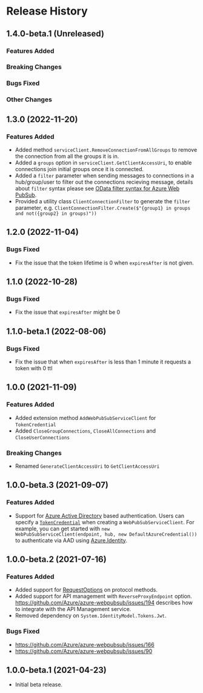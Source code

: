 # Release History

## 1.4.0-beta.1 (Unreleased)

### Features Added

### Breaking Changes

### Bugs Fixed

### Other Changes

## 1.3.0 (2022-11-20)

### Features Added

- Added method `serviceClient.RemoveConnectionFromAllGroups` to remove the connection from all the groups it is in.
- Added a `groups` option in `serviceClient.GetClientAccessUri`, to enable connections join initial groups once it is connected.
- Added a `filter` parameter when sending messages to connections in a hub/group/user to filter out the connections recieving message, details about `filter` syntax please see [OData filter syntax for Azure Web PubSub](https://aka.ms/awps/filter-syntax).
- Provided a utility class `ClientConnectionFilter` to generate the `filter` parameter, e.g. `ClientConnectionFilter.Create($"{group1} in groups and not({group2} in groups)"))`

## 1.2.0 (2022-11-04)

### Bugs Fixed

- Fix the issue that the token lifetime is 0 when `expiresAfter` is not given.

## 1.1.0 (2022-10-28)

### Bugs Fixed
- Fix the issue that `expiresAfter` might be 0

## 1.1.0-beta.1 (2022-08-06)

### Bugs Fixed
- Fix the issue that when `expiresAfter` is less than 1 minute it requests a token with 0 ttl 

## 1.0.0 (2021-11-09)

### Features Added
- Added extension method `AddWebPubSubServiceClient` for `TokenCredential`
- Added `CloseGroupConnections`, `CloseAllConnections` and `CloseUserConnections`

### Breaking Changes
- Renamed `GenerateClientAccessUri` to `GetClientAccessUri`

## 1.0.0-beta.3 (2021-09-07)

### Features Added
- Support for [Azure Active Directory](https://docs.microsoft.com/azure/active-directory/authentication/) based authentication. Users can specify a [`TokenCredential`](https://docs.microsoft.com/dotnet/api/azure.core.tokencredential) when creating a `WebPubSubServiceClient`. For example, you can get started with `new WebPubSubServiceClient(endpoint, hub, new DefaultAzureCredential())` to authenticate via AAD using [Azure.Identity](https://github.com/Azure/azure-sdk-for-net/blob/main/sdk/identity/Azure.Identity/README.md).

## 1.0.0-beta.2 (2021-07-16)

### Features Added
- Added support for [RequestOptions](https://github.com/Azure/azure-sdk-for-net/blob/main/sdk/core/Azure.Core/samples/ProtocolMethods.md#using-requestoptions-to-customize-behavior) on protocol methods.
- Added support for API management with `ReverseProxyEndpoint` option. https://github.com/Azure/azure-webpubsub/issues/194 describes how to integrate with the API Management service.
- Removed dependency on `System.IdentityModel.Tokens.Jwt`.

### Bugs Fixed
- https://github.com/Azure/azure-webpubsub/issues/166
- https://github.com/Azure/azure-webpubsub/issues/90

## 1.0.0-beta.1 (2021-04-23)
- Initial beta release.

